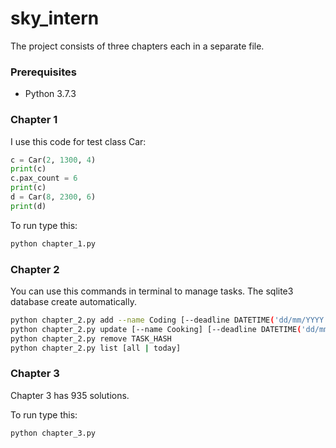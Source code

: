 # sky_intern

The project consists of three chapters each in a separate file.


### Prerequisites

- Python 3.7.3

### Chapter 1

I use this code for test class Car:

```python
c = Car(2, 1300, 4)
print(c)
c.pax_count = 6
print(c)
d = Car(8, 2300, 6)
print(d)
```

To run type this:
```bash
python chapter_1.py
```

### Chapter 2

You can use this commands in terminal to manage tasks. The sqlite3 database create automatically.

```bash
python chapter_2.py add --name Coding [--deadline DATETIME('dd/mm/YYYY')] [--description DESCRIPTION]
python chapter_2.py update [--name Cooking] [--deadline DATETIME('dd/mm/YYYY')] [--description DESCRIPTION] TASK_HASH
python chapter_2.py remove TASK_HASH
python chapter_2.py list [all | today]
```

### Chapter 3

Chapter 3 has 935 solutions.

To run type this:
```bash
python chapter_3.py
```

